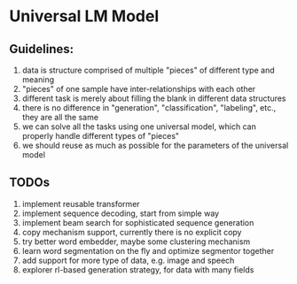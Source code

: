 
# Universal LM Model

## Guidelines:
1. data is structure comprised of multiple "pieces" of different type and meaning
2. "pieces" of one sample have inter-relationships with each other
3. different task is merely about filling the blank in different data structures
4. there is no difference in "generation", "classification", "labeling", etc., they are all the same
5. we can solve all the tasks using one universal model, which can properly handle different types of "pieces"
6. we should reuse as much as possible for the parameters of the universal model

## TODOs
1. implement reusable transformer
2. implement sequence decoding, start from simple way
3. implement beam search for sophisticated sequence generation
4. copy mechanism support, currently there is no explicit copy
5. try better word embedder, maybe some clustering mechanism
6. learn word segmentation on the fly and optimize segmentor together
7. add support for more type of data, e.g. image and speech
8. explorer rl-based generation strategy, for data with many fields

